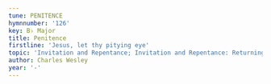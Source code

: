 ```yaml
---
tune: PENITENCE
hymnnumber: '126'
key: B♭ Major
title: Penitence
firstline: 'Jesus, let thy pitying eye'
topic: 'Invitation and Repentance; Invitation and Repentance: Returning to God'
author: Charles Wesley
year: '-'
---
```

